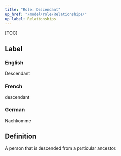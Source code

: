 ```yaml
---
title: "Role: Descendant"
up_href: "/model/role/Relationships/"
up_label: Relationships
---
```


[TOC]

## Label

### English
Descendant

### French
descendant

### German
Nachkomme

## Definition
A person that is descended from a particular ancestor.

